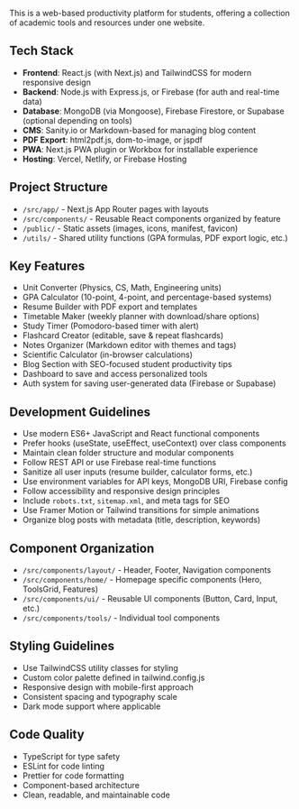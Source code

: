 <!-- Use this file to provide workspace-specific custom instructions to Copilot.
For more details, visit https://code.visualstudio.com/docs/copilot/copilot-customization#_use-a-githubcopilotinstructionsmd-file -->

This is a web-based productivity platform for students, offering a collection of academic tools and resources under one website.

## Tech Stack
- **Frontend**: React.js (with Next.js) and TailwindCSS for modern responsive design
- **Backend**: Node.js with Express.js, or Firebase (for auth and real-time data)
- **Database**: MongoDB (via Mongoose), Firebase Firestore, or Supabase (optional depending on tools)
- **CMS**: Sanity.io or Markdown-based for managing blog content
- **PDF Export**: html2pdf.js, dom-to-image, or jspdf
- **PWA**: Next.js PWA plugin or Workbox for installable experience
- **Hosting**: Vercel, Netlify, or Firebase Hosting

## Project Structure
- `/src/app/` - Next.js App Router pages with layouts
- `/src/components/` - Reusable React components organized by feature
- `/public/` - Static assets (images, icons, manifest, favicon)
- `/utils/` - Shared utility functions (GPA formulas, PDF export logic, etc.)

## Key Features
- Unit Converter (Physics, CS, Math, Engineering units)
- GPA Calculator (10-point, 4-point, and percentage-based systems)
- Resume Builder with PDF export and templates
- Timetable Maker (weekly planner with download/share options)
- Study Timer (Pomodoro-based timer with alert)
- Flashcard Creator (editable, save & repeat flashcards)
- Notes Organizer (Markdown editor with themes and tags)
- Scientific Calculator (in-browser calculations)
- Blog Section with SEO-focused student productivity tips
- Dashboard to save and access personalized tools
- Auth system for saving user-generated data (Firebase or Supabase)

## Development Guidelines
- Use modern ES6+ JavaScript and React functional components
- Prefer hooks (useState, useEffect, useContext) over class components
- Maintain clean folder structure and modular components
- Follow REST API or use Firebase real-time functions
- Sanitize all user inputs (resume builder, calculator forms, etc.)
- Use environment variables for API keys, MongoDB URI, Firebase config
- Follow accessibility and responsive design principles
- Include `robots.txt`, `sitemap.xml`, and meta tags for SEO
- Use Framer Motion or Tailwind transitions for simple animations
- Organize blog posts with metadata (title, description, keywords)

## Component Organization
- `/src/components/layout/` - Header, Footer, Navigation components
- `/src/components/home/` - Homepage specific components (Hero, ToolsGrid, Features)
- `/src/components/ui/` - Reusable UI components (Button, Card, Input, etc.)
- `/src/components/tools/` - Individual tool components

## Styling Guidelines
- Use TailwindCSS utility classes for styling
- Custom color palette defined in tailwind.config.js
- Responsive design with mobile-first approach
- Consistent spacing and typography scale
- Dark mode support where applicable

## Code Quality
- TypeScript for type safety
- ESLint for code linting
- Prettier for code formatting
- Component-based architecture
- Clean, readable, and maintainable code
